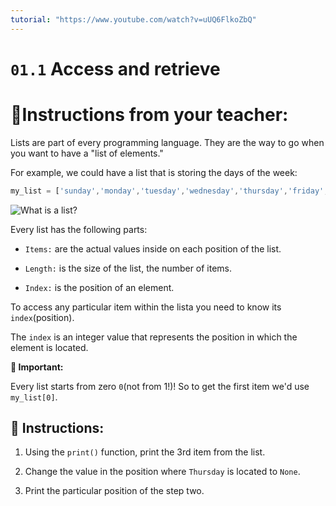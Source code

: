 ```yaml
---
tutorial: "https://www.youtube.com/watch?v=uUQ6FlkoZbQ"
---
```


# `01.1` Access and retrieve

# 📝Instructions from your teacher:

Lists are part of every programming language. They are the way to go when you want to have a "list of elements."

For example, we could have a list that is storing the days of the week:

```js
my_list = ['sunday','monday','tuesday','wednesday','thursday','friday','saturday'];
```

![What is a list?](http://i.imgur.com/DbmSOHT.png)

Every list has the following parts:

- `Items:` are the actual values inside on each position of the list.

- `Length:` is the size of the list, the number of items.

- `Index:` is the position of an element.

To access any particular item within the lista you need to know its `index`(position).

The `index` is an integer value that represents the position in which the element is located.

**:mag_right: Important:**

 Every list starts from zero `0`(not from 1!)! So to get the first item we'd use `my_list[0]`.

## 📝 Instructions:

1. Using the `print()` function, print the 3rd item from the list.

2. Change the value in the position where `Thursday` is located to `None`.

3. Print the particular position of the step two.
